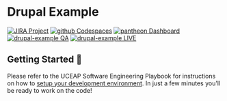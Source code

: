 # Drupal Example

[![JIRA Project](https://img.shields.io/badge/JIRA-Project-blue.svg?logo=jira)](https://uceapit.atlassian.net/browse/UOS)
[![github Codespaces](https://img.shields.io/badge/GitHub-Codespaces-black.svg?logo=github)](https://codespaces.new/uceap/drupal-example)
[![pantheon Dashboard](https://img.shields.io/badge/Pantheon-Dashboard-yellow.svg?logo=pantheon)](https://dashboard.pantheon.io/sites/b7553ca9-57c9-419b-aeb3-8107cbda2704#dev/code)
[![drupal-example QA](https://img.shields.io/badge/example-QA-violet.svg)](https://qa-drupal-example.pantheonsite.io/)
[![drupal-example LIVE](https://img.shields.io/badge/example-LIVE-teal.svg)](https://live-drupal-example.pantheonsite.io/)

## Getting Started 🚀

Please refer to the UCEAP Software Engineering Playbook for instructions on how to [setup your development environment](https://itse-playbook.uceap.work/fundamentals/setup-your-development-environment/). In just a few minutes you'll be ready to work on the code!


